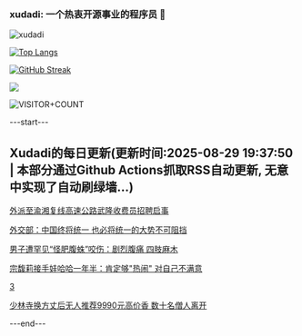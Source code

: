 ### xudadi: 一个热衷开源事业的程序员 👋

![xudadi](https://github-readme-stats-git-masterorgs-github-readme-stats-team.vercel.app/api?username=xudadi)

[![Top Langs](https://github-readme-stats.vercel.app/api/top-langs/?username=xudadi)](https://github.com/anuraghazra/github-readme-stats)

[![GitHub Streak](https://streak-stats.demolab.com?user=xudadi&locale=zh_Hans)](https://git.io/streak-stats)

![](https://raw.githubusercontent.com/xudadi/xudadi/main/assets/github-contribution-grid-snake.svg)

![VISITOR+COUNT](https://komarev.com/ghpvc/?username=xudadi&label=VISITOR+COUNT)


---start---

## Xudadi的每日更新(更新时间:2025-08-29 19:37:50 | 本部分通过Github Actions抓取RSS自动更新, 无意中实现了自动刷绿墙...)

[外派至渝湘复线高速公路武隆收费员招聘启事](https://www.gongkaoleida.com/article/2593798)

[外交部：中国终将统一 也必将统一的大势不可阻挡](https://m.163.com/news/article/K84G3MEA0001899O.html)

[男子遭罕见“怪肥腹蛛”咬伤：剧烈腹痛 四肢麻木](https://m.163.com/news/article/K84CO9C5053469LG.html)

[宗馥莉接手娃哈哈一年半：肯定够"热闹" 对自己不满意](https://m.163.com/news/article/K84BVFFF0534A4SC.html)

[3](https://m.163.com/touch/news/sub/domestic)

[少林寺换方丈后无人推荐9990元高价香 数十名僧人离开](https://m.163.com/news/article/K84CVSBR00019B3E.html)

---end---
